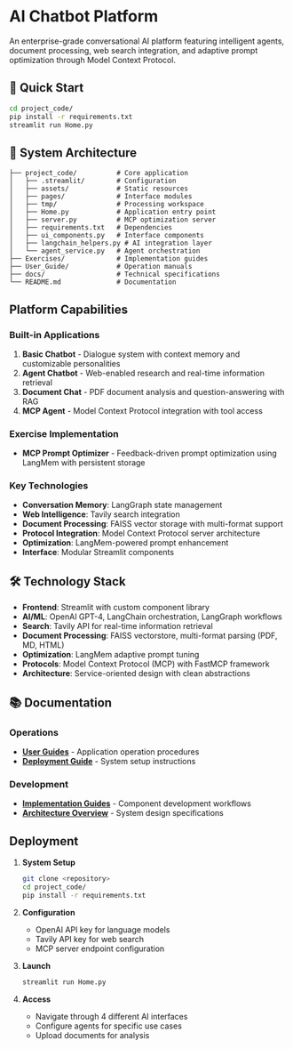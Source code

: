 # AI Chatbot Platform

An enterprise-grade conversational AI platform featuring intelligent agents, document processing, web search integration, and adaptive prompt optimization through Model Context Protocol.

## 🚀 Quick Start

```bash
cd project_code/
pip install -r requirements.txt
streamlit run Home.py
```

## 📁 System Architecture

```
├── project_code/          # Core application
│   ├── .streamlit/        # Configuration
│   ├── assets/            # Static resources
│   ├── pages/             # Interface modules
│   ├── tmp/               # Processing workspace
│   ├── Home.py            # Application entry point
│   ├── server.py          # MCP optimization server
│   ├── requirements.txt   # Dependencies
│   ├── ui_components.py   # Interface components
│   ├── langchain_helpers.py # AI integration layer
│   └── agent_service.py   # Agent orchestration
├── Exercises/             # Implementation guides
├── User_Guide/            # Operation manuals
├── docs/                  # Technical specifications
└── README.md              # Documentation
```

## Platform Capabilities

### Built-in Applications
1. **Basic Chatbot** - Dialogue system with context memory and customizable personalities
2. **Agent Chatbot** - Web-enabled research and real-time information retrieval 
3. **Document Chat** - PDF document analysis and question-answering with RAG
4. **MCP Agent** - Model Context Protocol integration with tool access

### Exercise Implementation
- **MCP Prompt Optimizer** - Feedback-driven prompt optimization using LangMem with persistent storage

### Key Technologies
- **Conversation Memory**: LangGraph state management
- **Web Intelligence**: Tavily search integration
- **Document Processing**: FAISS vector storage with multi-format support
- **Protocol Integration**: Model Context Protocol server architecture
- **Optimization**: LangMem-powered prompt enhancement
- **Interface**: Modular Streamlit components

## 🛠️ Technology Stack

- **Frontend**: Streamlit with custom component library
- **AI/ML**: OpenAI GPT-4, LangChain orchestration, LangGraph workflows
- **Search**: Tavily API for real-time information retrieval
- **Document Processing**: FAISS vectorstore, multi-format parsing (PDF, MD, HTML)
- **Optimization**: LangMem adaptive prompt tuning
- **Protocols**: Model Context Protocol (MCP) with FastMCP framework
- **Architecture**: Service-oriented design with clean abstractions

## 📚 Documentation

### Operations
- **[User Guides](User_Guide/)** - Application operation procedures
- **[Deployment Guide](project_code/README.md)** - System setup instructions

### Development
- **[Implementation Guides](Exercises/)** - Component development workflows
- **[Architecture Overview](docs/Code_Architecture.md)** - System design specifications

## Deployment

1. **System Setup**
   ```bash
   git clone <repository>
   cd project_code/
   pip install -r requirements.txt
   ```

2. **Configuration**
   - OpenAI API key for language models
   - Tavily API key for web search
   - MCP server endpoint configuration

3. **Launch**
   ```bash
   streamlit run Home.py
   ```

4. **Access**
   - Navigate through 4 different AI interfaces
   - Configure agents for specific use cases
   - Upload documents for analysis